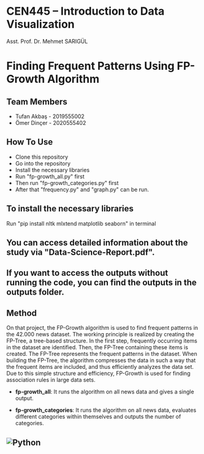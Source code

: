 # CEN445 – Introduction to Data Visualization 

Asst. Prof. Dr. Mehmet SARIGÜL

# Finding Frequent Patterns Using FP-Growth Algorithm

## Team Members
- Tufan Akbaş - 2019555002
- Ömer Dinçer - 2020555402


## How To Use
- Clone this repository
- Go into the repository
- Install the necessary libraries
- Run "fp-growth_all.py" first
- Then run "fp-growth_categories.py" first
- After that "frequency.py" and "graph.py" can be run.

## To install the necessary libraries
Run "pip install nltk mlxtend matplotlib seaborn" in terminal

## You can access detailed information about the study via "Data-Science-Report.pdf".
## If you want to access the outputs without running the code, you can find the outputs in the outputs folder.

## Method
On that project, the FP-Growth algorithm is used to find frequent patterns in the 42.000 news dataset. The working principle is realized by creating the FP-Tree, a tree-based structure. In the first step, frequently occurring items in the dataset are identified. Then, the FP-Tree containing these items is created. The FP-Tree represents the frequent patterns in the dataset. When building the FP-Tree, the algorithm compresses the data in such a way that the frequent items are included, and thus efficiently analyzes the data set. Due to this simple structure and efficiency, FP-Growth is used for finding association rules in large data sets.

- **fp-growth_all**: It runs the algorithm on all news data and gives a single output.

- **fp-growth_categories**: It runs the algorithm on all news data, evaluates different categories within themselves and outputs the number of categories.

![Python](https://img.shields.io/badge/python-3670A0?style=for-the-badge&logo=python&logoColor=ffdd54)
---



